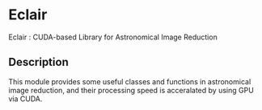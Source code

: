 Eclair
======

Eclair : CUDA-based Library for Astronomical Image Reduction

## Description
This module provides some useful classes and functions
in astronomical image reduction, 
and their processing speed is acceralated by using GPU via CUDA.
